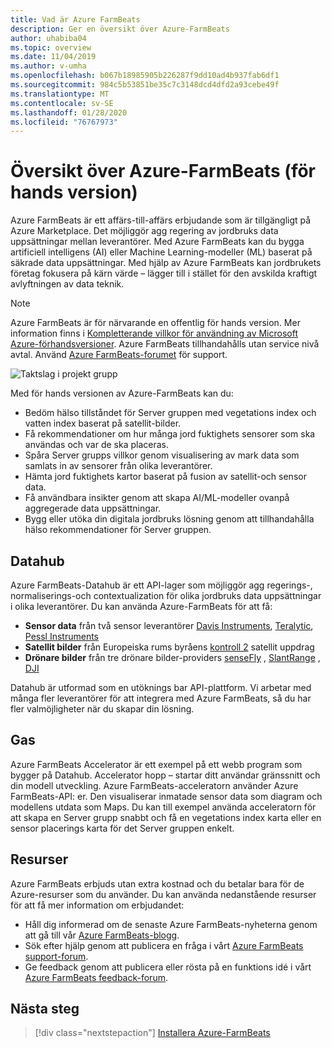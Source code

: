 ```yaml
---
title: Vad är Azure FarmBeats
description: Ger en översikt över Azure-FarmBeats
author: uhabiba04
ms.topic: overview
ms.date: 11/04/2019
ms.author: v-umha
ms.openlocfilehash: b067b18985905b226287f9dd10ad4b937fab6df1
ms.sourcegitcommit: 984c5b53851be35c7c3148dcd4dfd2a93cebe49f
ms.translationtype: MT
ms.contentlocale: sv-SE
ms.lasthandoff: 01/28/2020
ms.locfileid: "76767973"
---
```

# <a name="overview-of-azure-farmbeats-preview"></a>Översikt över Azure-FarmBeats (för hands version)

Azure FarmBeats är ett affärs-till-affärs erbjudande som är tillgängligt på Azure Marketplace. Det möjliggör agg regering av jordbruks data uppsättningar mellan leverantörer. Med Azure FarmBeats kan du bygga artificiell intelligens (AI) eller Machine Learning-modeller (ML) baserat på säkrade data uppsättningar. Med hjälp av Azure FarmBeats kan jordbrukets företag fokusera på kärn värde – lägger till i stället för den avskilda kraftigt avlyftningen av data teknik.

> [!NOTE]
> Azure FarmBeats är för närvarande en offentlig för hands version. Mer information finns i [Kompletterande villkor för användning av Microsoft Azure-förhandsversioner](https://azure.microsoft.com/support/legal/preview-supplemental-terms/). Azure FarmBeats tillhandahålls utan service nivå avtal. Använd [Azure FarmBeats-forumet](https://aka.ms/FarmBeatsMSDN ) för support.

![Taktslag i projekt grupp](./media/architecture-for-farmbeats/farmbeats-architecture-1.png)

Med för hands versionen av Azure-FarmBeats kan du:

- Bedöm hälso tillståndet för Server gruppen med vegetations index och vatten index baserat på satellit-bilder.
- Få rekommendationer om hur många jord fuktighets sensorer som ska användas och var de ska placeras.
- Spåra Server grupps villkor genom visualisering av mark data som samlats in av sensorer från olika leverantörer.
- Hämta jord fuktighets kartor baserat på fusion av satellit-och sensor data.
- Få användbara insikter genom att skapa AI/ML-modeller ovanpå aggregerade data uppsättningar.
- Bygg eller utöka din digitala jordbruks lösning genom att tillhandahålla hälso rekommendationer för Server gruppen.

## <a name="datahub"></a>Datahub

Azure FarmBeats-Datahub är ett API-lager som möjliggör agg regerings-, normaliserings-och contextualization för olika jordbruks data uppsättningar i olika leverantörer. Du kan använda Azure-FarmBeats för att få:
- **Sensor data** från två sensor leverantörer [Davis Instruments](https://www.davisinstruments.com/product/enviromonitor-gateway/), [Teralytic](https://teralytic.com/), [Pessl Instruments](https://metos.at/)
- **Satellit bilder** från Europeiska rums byråens [kontroll 2](https://sentinel.esa.int/web/sentinel/home) satellit uppdrag
- **Drönare bilder** från tre drönare bilder-providers [senseFly](https://www.sensefly.com/) , [SlantRange](https://slantrange.com/) , [DJI](https://dji.com/)

Datahub är utformad som en utöknings bar API-plattform. Vi arbetar med många fler leverantörer för att integrera med Azure FarmBeats, så du har fler valmöjligheter när du skapar din lösning.

## <a name="accelerator"></a>Gas

Azure FarmBeats Accelerator är ett exempel på ett webb program som bygger på Datahub. Accelerator hopp – startar ditt användar gränssnitt och din modell utveckling. Azure FarmBeats-acceleratorn använder Azure FarmBeats-API: er. Den visualiserar inmatade sensor data som diagram och modellens utdata som Maps. Du kan till exempel använda acceleratorn för att skapa en Server grupp snabbt och få en vegetations index karta eller en sensor placerings karta för det Server gruppen enkelt.

## <a name="resources"></a>Resurser

Azure FarmBeats erbjuds utan extra kostnad och du betalar bara för de Azure-resurser som du använder. Du kan använda nedanstående resurser för att få mer information om erbjudandet:

- Håll dig informerad om de senaste Azure FarmBeats-nyheterna genom att gå till vår [Azure FarmBeats-blogg](https://aka.ms/farmbeatsblog).
- Sök efter hjälp genom att publicera en fråga i vårt [Azure FarmBeats support-forum](https://aka.ms/farmbeatssupport).
- Ge feedback genom att publicera eller rösta på en funktions idé i vårt [Azure FarmBeats feedback-forum](https://aka.ms/farmbeatsfeedback).

## <a name="next-steps"></a>Nästa steg

> [!div class="nextstepaction"]
> [Installera Azure-FarmBeats](install-azure-farmbeats.md)
